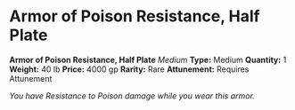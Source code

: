 # Armor of Poison Resistance, Half Plate

**Armor of Poison Resistance, Half Plate**
_Medium_
**Type:** Medium
**Quantity:** 1
**Weight:** 40 lb
**Price:** 4000 gp
**Rarity:** Rare
**Attunement:** Requires Attunement

*You have Resistance to Poison damage while you wear this armor.*
